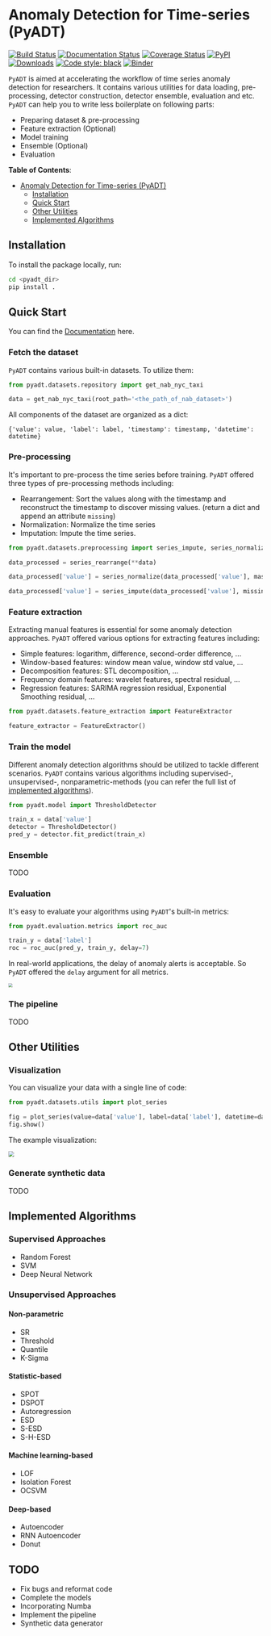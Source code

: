 # Anomaly Detection for Time-series (PyADT)

[![Build Status](https://travis-ci.com/larryshaw0079/PyADT.svg?branch=master)](https://travis-ci.com/larryshaw0079/PyADT)
[![Documentation Status](https://readthedocs.org/projects/pyadt/badge/?version=latest)](https://pyadt.readthedocs.io/en/latest/)
[![Coverage Status](https://coveralls.io/repos/github/larryshaw0079/PyADT/badge.svg?branch=master&service=github)](https://coveralls.io/github/larryshaw0079/PyADT?branch=master)
[![PyPI](https://img.shields.io/pypi/v/adtk)](https://pypi.org/project/PyADT/)
[![Downloads](https://pepy.tech/badge/pyadt)](https://pepy.tech/project/PyADT)
[![Code style: black](https://img.shields.io/badge/code%20style-black-000000.svg)](https://github.com/psf/black)
[![Binder](https://mybinder.org/badge_logo.svg)](https://mybinder.org/v2/gh/larryshaw0079/PyADT/master?filepath=notebooks%2Fdemo.ipynb)

`PyADT` is aimed at accelerating the workflow of time series anomaly detection for researchers. It contains various utilities for data loading, pre-processing, detector construction, detector ensemble, evaluation and etc. `PyADT` can help you to write less boilerplate on following parts:

- Preparing dataset & pre-processing
- Feature extraction (Optional)
- Model training
- Ensemble (Optional)
- Evaluation

**Table of Contents**:

- [Anomaly Detection for Time-series (PyADT)](#anomaly-detection-for-time-series--pyadt-)
  * [Installation](#installation)
  * [Quick Start](#quick-start)
  * [Other Utilities](#other-utilities)
  * [Implemented Algorithms](#implemented-algorithms)

## Installation
To install the package locally, run:

```bash
cd <pyadt_dir>
pip install .
```

## Quick Start

You can find the [Documentation](https://pyadt.readthedocs.io/en/latest/) here.

### Fetch the dataset

`PyADT` contains various built-in datasets. To utilize them:

```python
from pyadt.datasets.repository import get_nab_nyc_taxi

data = get_nab_nyc_taxi(root_path='<the_path_of_nab_dataset>')
```

All components of the dataset are organized as a dict:

`{'value': value, 'label': label, 'timestamp': timestamp, 'datetime': datetime}`

### Pre-processing

It's important to pre-process the time series before training. `PyADT` offered three types of pre-processing methods including:

- Rearrangement: Sort the values along with the timestamp and reconstruct the timestamp to discover missing values. (return a dict and append an attribute `missing`)
- Normalization: Normalize the time series
- Imputation: Impute the time series.

```python
from pyadt.datasets.preprocessing import series_impute, series_normalize, series_rearrange

data_processed = series_rearrange(**data)

data_processed['value'] = series_normalize(data_processed['value'], mask=data_processed['missing'], method='zscore')

data_processed['value'] = series_impute(data_processed['value'], missing=data_processed['missing'], method='linear')
```

### Feature extraction

Extracting manual features is essential for some anomaly detection approaches. `PyADT` offered various options for extracting features including:

- Simple features: logarithm, difference, second-order difference, ...
- Window-based features: window mean value, window std value, ...
- Decomposition features: STL decomposition, ...
- Frequency domain features: wavelet features, spectral residual, ...
- Regression features: SARIMA regression residual, Exponential Smoothing residual, ...

```python
from pyadt.datasets.feature_extraction import FeatureExtractor

feature_extractor = FeatureExtractor()
```

### Train the model

Different anomaly detection algorithms should be utilized to tackle different scenarios. `PyADT` contains various algorithms including supervised-, unsupervised-, nonparametric-methods (you can refer the full list of [implemented algorithms](#implemented-algorithms)).

```python
from pyadt.model import ThresholdDetector

train_x = data['value']
detector = ThresholdDetector()
pred_y = detector.fit_predict(train_x)
```

### Ensemble

TODO

### Evaluation

It's easy to evaluate your algorithms using `PyADT`'s built-in metrics:

```python
from pyadt.evaluation.metrics import roc_auc

train_y = data['label']
roc = roc_auc(pred_y, train_y, delay=7)
```

In real-world applications, the delay of anomaly alerts is acceptable. So `PyADT` offered the `delay` argument for all metrics.

<img src="https://i.loli.net/2020/08/12/shGMx2QqjcP8tTe.png" style="zoom: 50%;" />

### The pipeline

TODO

## Other Utilities

### Visualization

You can visualize your data with a single line of code:

```python
from pyadt.datasets.utils import plot_series

fig = plot_series(value=data['value'], label=data['label'], datetime=data['datetime'], plot_vline=True)
fig.show()
```

The example visualization:

<img src="https://i.loli.net/2020/08/12/j78NoQsZHtR5lnv.png" style="zoom: 67%;" />

### Generate synthetic data

TODO

## Implemented Algorithms

### Supervised Approaches

- Random Forest
- SVM
- Deep Neural Network

### Unsupervised Approaches

#### Non-parametric

- SR
- Threshold
- Quantile
- K​-Sigma

#### Statistic-based

- SPOT
- DSPOT
- Autoregression
- ESD
- S-ESD
- S-H-ESD

#### Machine learning-based

- LOF
- Isolation Forest
- OCSVM

#### Deep-based

- Autoencoder
- RNN Autoencoder
- Donut

## TODO

- Fix bugs and reformat code
- Complete the models
- Incorporating Numba
- Implement the pipeline
- Synthetic data generator
